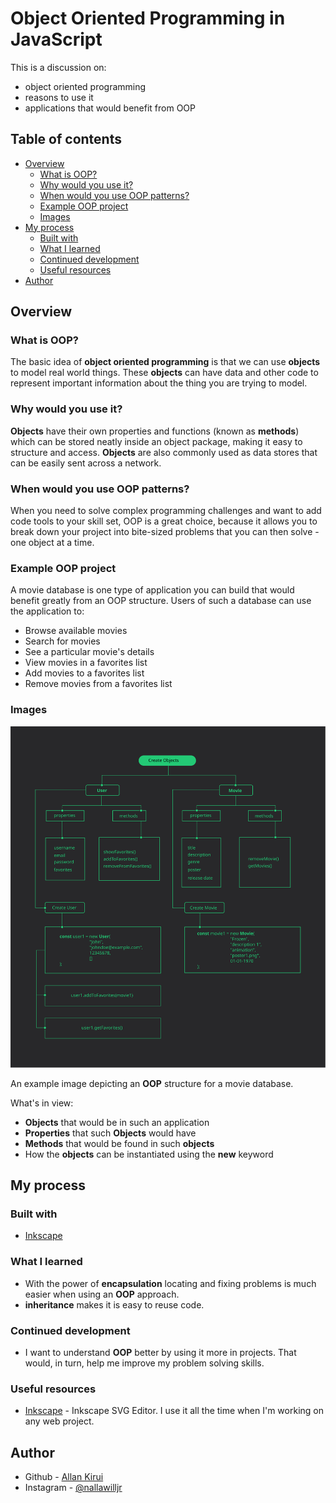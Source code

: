 # Object Oriented Programming in JavaScript

This is a discussion on:

-  object oriented programming
-  reasons to use it
-  applications that would benefit from OOP

## Table of contents

-  [Overview](#overview)
   -  [What is OOP?](#what-is-oop)
   -  [Why would you use it?](#why-would-you-use-it)
   -  [When would you use OOP patterns?](#when-would-you-use-oop-patterns)
   -  [Example OOP project](#example-oop-project)
   -  [Images](#images)
-  [My process](#my-process)
   -  [Built with](#built-with)
   -  [What I learned](#what-i-learned)
   -  [Continued development](#continued-development)
   -  [Useful resources](#useful-resources)
-  [Author](#author)

## Overview

### What is OOP?

The basic idea of **object oriented programming** is that we can use **objects** to model real world things. These **objects** can have data and other code to represent important information about the thing you are trying to model.

### Why would you use it?

**Objects** have their own properties and functions (known as **methods**) which can be stored neatly inside an object package, making it easy to structure and access. **Objects** are also commonly used as data stores that can be easily sent across a network.

### When would you use OOP patterns?

When you need to solve complex programming challenges and want to add code tools to your skill set, OOP is a great choice, because it allows you to break down your project into bite-sized problems that you can then solve - one object at a time.

### Example OOP project

A movie database is one type of application you can build that would benefit greatly from an OOP structure.
Users of such a database can use the application to:

-  Browse available movies
-  Search for movies
-  See a particular movie's details
-  View movies in a favorites list
-  Add movies to a favorites list
-  Remove movies from a favorites list

### Images

![](./img/oop_chart.svg)

An example image depicting an **OOP** structure for a movie database.

What's in view:

-  **Objects** that would be in such an application
-  **Properties** that such **Objects** would have
-  **Methods** that would be found in such **objects**
-  How the **objects** can be instantiated using the **new** keyword

## My process

### Built with

-  [Inkscape](https://inkscape.org)

### What I learned

-  With the power of **encapsulation** locating and fixing problems is much easier when using an **OOP** approach.
-  **inheritance** makes it is easy to reuse code.

### Continued development

-  I want to understand **OOP** better by using it more in projects. That would, in turn, help me improve my problem solving skills.

### Useful resources

-  [Inkscape](https://inkscape.org) - Inkscape SVG Editor. I use it all the time when I'm working on any web project.

## Author

-  Github - [Allan Kirui](https://www.github.com/AllanKirui)
-  Instagram - [@nallawilljr](https://www.instagram.com/nallawilljr)
